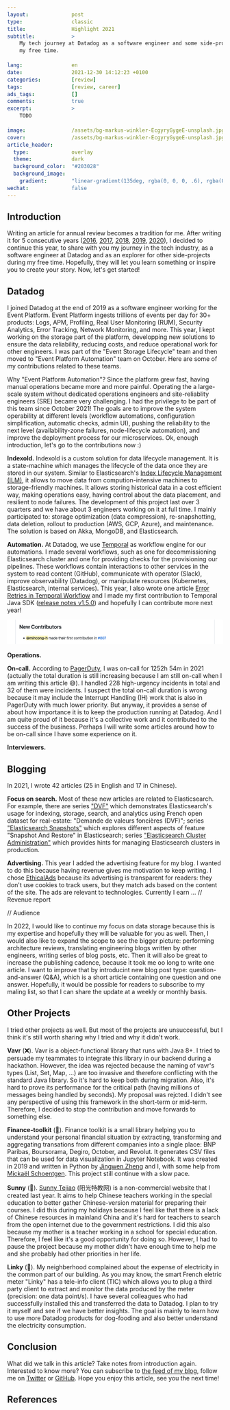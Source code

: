 ```yaml
---
layout:              post
type:                classic
title:               Highlight 2021
subtitle:            >
    My tech journey at Datadog as a software engineer and some side-projects in
    my free time.

lang:                en
date:                2021-12-30 14:12:23 +0100
categories:          [review]
tags:                [review, career]
ads_tags:            []
comments:            true
excerpt:             >
    TODO

image:               /assets/bg-markus-winkler-EcgyryGygeE-unsplash.jpg
cover:               /assets/bg-markus-winkler-EcgyryGygeE-unsplash.jpg
article_header:
  type:              overlay
  theme:             dark
  background_color:  "#203028"
  background_image:
    gradient:        "linear-gradient(135deg, rgba(0, 0, 0, .6), rgba(0, 0, 0, .4))"
wechat:              false
---
```


## Introduction

Writing an article for annual review becomes a tradition for me. After
writing it for 5 consecutive years
([2016](/2016/09/01/projects-highlight-2015-2016/),
[2017](/2017/11/26/highlight-2017/),
[2018](/2018/12/21/highlight-2018/),
[2019](/2019/12/31/highlight-2019/),
[2020](/2021/01/02/highlight-2020/)), I decided to
continue this year, to share with you my journey in the tech
industry, as a software engineer at Datadog and as an explorer for other side-projects
during my free time. Hopefully, they will let you learn something or inspire
you to create your story. Now, let's get started!

## Datadog

I joined Datadog at the end of 2019 as a software engineer working for the Event
Platform. Event Platform ingests trillions of events per day for 30+ products:
Logs, APM, Profiling, Real User Monitoring (RUM), Security Analytics, Error
Tracking, Network Monitoring, and more. This year, I kept working on the storage
part of the platform, developping new solutions to ensure the data reliability,
reducing costs, and reduce operational work for other engineers. I was part of
the "Event Storage Lifecycle" team and then moved to "Event Platform Automation"
team on October. Here are some of my contributions related to these teams.

Why "Event Platform Automation"? Since the platform grew fast, having manual operations became
more and more painful. Operating the a large-scale system without dedicated
operations engineers and site-reliablity engineers (SRE) became very challenging.
I had the privilege to be part of this team since October 2021! The goals are to improve
the system operability at different levels (workflow automations, configuration
simplification, automatic checks, admin UI), pushing the
reliability to the next level (availability-zone failures, node-lifecycle
automation), and improve the deployment process for our microservices. Ok,
enough introduction, let's go to the contributions now :)

**Indexold.** Indexold is a custom solution for data lifecycle management. It is
a state-machine which manages the lifecycle of the data once they are stored in
our system. Similar to Elasticsearch's [Index Lifecycle Management
(ILM)](https://www.elastic.co/guide/en/elasticsearch/reference/7.16/overview-index-lifecycle-management.html),
it allows to move data from compution-intensive machines to storage-friendly
machines. It allows storing historical data in a cost efficient way, making
operations easy, having control about the data placement, and resilient to node
failures. The development of this project last over 3 quarters and we have about
3 engineers working on it at full time. I mainly participated to: storage
optimization (data compression), re-snapshotting, data deletion, rollout to
production (AWS, GCP, Azure), and maintenance. The solution is based on Akka,
MongoDB, and Elasticsearch.

**Automation.** At Datadog, we use [Temporal](https://temporal.io/) as workflow
engine for our automations. I made several workflows, such as one for
decommissioning
Elasticsearch cluster and one for providing checks for the provisioning our
pipelines. These workflows contain interactions to other services in the system
to read content (GitHub), communicate with operator (Slack), improve
observability (Datadog), or manipulate resources (Kubernetes, Elasticsearch,
internal services). This year, I also wrote one article [Error Retries in Temporal
Workflow](/en/error-retries-in-temporal/) and I made my first contribution to Temporal Java SDK ([release
notes v1.5.0](https://github.com/temporalio/sdk-java/releases/tag/v1.5.0)) and
hopefully I can contribute more next year!

![First contribution to Temporal SDK](/assets/20211231-temporal-java-sdk-1st-contribution.png)

**Operations.**

**On-call.** According to [PagerDuty](https://www.pagerduty.com/), I was on-call for 1252h 54m in 2021
(actually the total duration is still increasing because I am still on-call when I am writing
this article 😅). I handled 228 high-urgency incidents in total and 32 of them
were incidents. I suspect the total on-call duration is wrong because it may
include the Interrupt Handling (IH) work that is also in PagerDuty with much
lower priority. But anyway, it provides a sense of about how importance it is to
keep the production running at Datadog. And I am quite proud of it because it's
a collective work and it contributed to the success of the business. Perhaps I
will write some articles around how to be on-call since I have some experience
on it.

**Interviewers.**

## Blogging

In 2021, I wrote 42 articles (25 in English and 17 in Chinese).

**Focus on search.** Most of these new articles are
related to Elasticsearch. For example, there are series ["DVF"](/en/series/dvf/)
which demonstrates Elasticsearch's usage for indexing, storage, search, and analytics
using French open dataset for real-estate: "Demande de valeurs foncières
(DVF)"; series ["Elasticsearch Snapshots"](/en/series/es-snapshots/) which
explores different aspects of feature "Snapshot And Restore" in Elasticsearch;
series ["Elasticsearch Cluster Administration"](/en/series/es-admin/) which
provides hints for managing Elasticsearch clusters in production.

**Advertising.** This year I added the advertising feature for my blog. I wanted
to do this because having revenue gives me motivation to keep writing. I chose
[EthicalAds](https://www.ethicalads.io/) because its advertising is transparent
for readers: they don't use cookies to track users, but they match ads based on
the content of the site. The ads are relevant to technologies. Currently I earn
... // Revenue report

// Audience

In 2022, I would like to continue my focus on data storage because this is
my expertise and hopefully they will be valuable for you as well. Then, I would
also like to expand the scope to see the bigger picture: performing architecture
reviews, translating engineering blogs written by other engineers, writing series of blog
posts, etc. Then it will also be great to increase the publishing cadence,
because it took me oo long to write one article. I want to improve
that by introducint new blog post type: question-and-answer (Q&A), which is a
short article containing one question and one answer. Hopefully, it would be
possible for readers to subscribe to my maling list, so that I can share the
update at a weekly or monthly basis.

## Other Projects

I tried other projects as well. But most of the projects are unsuccessful, but
I think it's still worth sharing why I tried and why it didn't work.

**Vavr** (❌). Vavr is a object-functional library that runs with Java 8+. I tried to
persuade my teammates to integrate this library in our backend during a
hackathon. However, the idea was rejected because the naming of vavr's types
(List, Set, Map, ...) are too invasive and therefore conflicting with the
standard Java library. So it's hard to keep both during migration. Also, it's
hard to prove its performance for the critical path (having millions of messages
being handled by seconds). My proposal was rejcted. I didn't see
any perspective of using this framework in the short-term or mid-term. Therefore, I
decided to stop the contribution and move forwards to something else.

**Finance-toolkit** (🐢). Finance toolkit is a small library helping you to
understand your personal financial situation by extracting, transforming and
aggregating transations from different companies into a single place:
BNP Paribas, Boursorama, Degiro, October, and Revolut. It generates CSV files
that can be used for data visualization in Jupyter Notebook.
It was created in 2019 and written in Python by
[Jingwen Zheng](https://github.com/jingwen-z/) and I, with some help from
[Mickaël Schoentgen](https://github.com/BoboTiG).
This project still continue with a slow pace.

**Sunny** (🤔). [Sunny Tejiao](https://sunnytj.info/#/) (阳光特教网) is a
non-commercial website that I created last year. It aims to help Chinese
teachers working in the special education to better gather Chinese-version
material for preparing their courses. I did this during my holidays because I
feel like that there is a lack of Chinese resources in mainland China and it's
hard for teachers to search from the open internet due to the government
restrictions. I did this also because my mother is a teacher working in a school for
special education. Therefore, I feel like it's a good opportunity for doing so.
However, I had to pause the project because my mother didn't have enough time to
help me and she probably had other priorities in her life.

**Linky** (🤔). My neighberhood complained about the expense of electricity in
the common part of our building. As you may know, the smart French eletric meter
"Linky" has a tele-info client (TIC) which allows you to plug a third party
client to extract and monitor the data produced by the meter (precision: one
data point/s). I have several colleagues who had successfully installed this and
transferred the data to Datadog. I plan to try it myself and see if we have
better insights. The goal is mainly to learn how to use more Datadog products for
dog-fooding and also better understand the electricity consumption.

## Conclusion

What did we talk in this article? Take notes from introduction again.
Interested to know more? You can subscribe to [the feed of my blog](/feed.xml), follow me
on [Twitter](https://twitter.com/mincong_h) or
[GitHub](https://github.com/mincong-h/). Hope you enjoy this article, see you the next time!

## References
